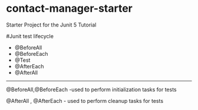 # contact-manager-starter
Starter Project for the Junit 5 Tutorial


#Junit test lifecycle 
<ul>
<li>@BeforeAll</li>
<li>@BeforeEach</li>
<li>@Test</li>
<li>@AfterEach</li>
<li>@AfterAll</li>
</ul>

<hr>


<p>@BeforeAll,@BeforeEach -used to perform initialization tasks for tests</p>
<p>@AfterAll , @AfterEach - used to perform cleanup tasks for tests</p>



